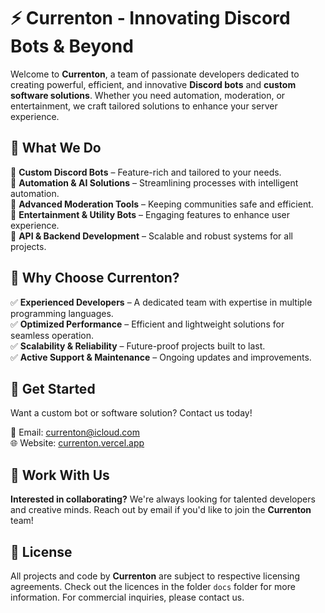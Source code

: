 # ⚡ Currenton - Innovating Discord Bots & Beyond  

Welcome to **Currenton**, a team of passionate developers dedicated to creating powerful, efficient, and innovative **Discord bots** and **custom software solutions**. Whether you need automation, moderation, or entertainment, we craft tailored solutions to enhance your server experience.  

## 🌟 What We Do  

🔹 **Custom Discord Bots** – Feature-rich and tailored to your needs.  
🔹 **Automation & AI Solutions** – Streamlining processes with intelligent automation.  
🔹 **Advanced Moderation Tools** – Keeping communities safe and efficient.  
🔹 **Entertainment & Utility Bots** – Engaging features to enhance user experience.  
🔹 **API & Backend Development** – Scalable and robust systems for all projects.  

## 🚀 Why Choose Currenton?  

✅ **Experienced Developers** – A dedicated team with expertise in multiple programming languages.  
✅ **Optimized Performance** – Efficient and lightweight solutions for seamless operation.  
✅ **Scalability & Reliability** – Future-proof projects built to last.  
✅ **Active Support & Maintenance** – Ongoing updates and improvements.  

## 🔧 Get Started  

Want a custom bot or software solution? Contact us today!  

📩 Email: [currenton@icloud.com](currenton@icloud.com)  
🌐 Website: [currenton.vercel.app](https://currenton.vercel.app)  

## 🤝 Work With Us  

**Interested in collaborating?** We're always looking for talented developers and creative minds. Reach out by email if you'd like to join the **Currenton** team!  

## 📜 License  

All projects and code by **Currenton** are subject to respective licensing agreements. Check out the licences in the folder `docs` folder for more information. For commercial inquiries, please contact us.  
